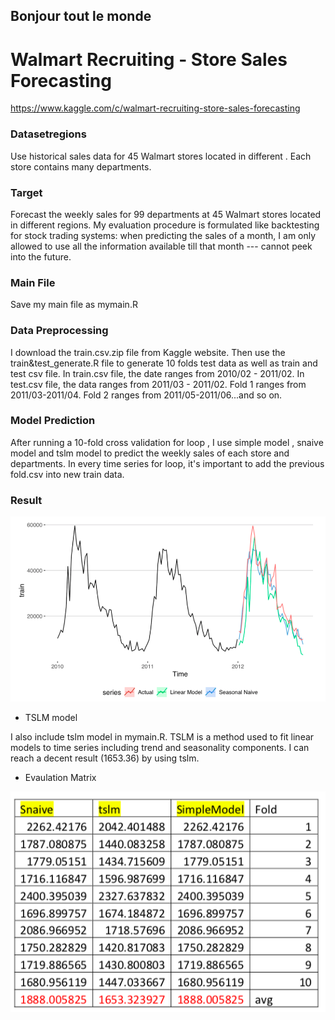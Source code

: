 ## Bonjour tout le monde

# Walmart Recruiting - Store Sales Forecasting
https://www.kaggle.com/c/walmart-recruiting-store-sales-forecasting

### Datasetregions
Use historical sales data for 45 Walmart stores located in different . Each store contains many departments.

### Target
Forecast the weekly sales for 99 departments at 45 Walmart stores located in different regions. My evaluation procedure is formulated like backtesting for stock trading systems: when predicting the sales of a month, I am only allowed to use all the information available till that month --- cannot peek into the future.

### Main File
Save my main file as mymain.R

### Data Preprocessing 
I download the train.csv.zip file from Kaggle website. Then use the train&test_generate.R file to generate 10 folds test data as well as train and test csv file. 
In train.csv file, the date ranges from 2010/02 - 2011/02. In test.csv file, the data ranges from 2011/03 - 2011/02. Fold 1 ranges from 2011/03-2011/04. Fold 2 ranges from 2011/05-2011/06...and so on.

### Model Prediction 
After running a 10-fold cross validation for loop , I use simple model , snaive model and tslm model to predict the weekly sales of each store and departments. 
In every time series for loop, it's important to add the previous fold.csv into new train data.

### Result 
![alt text](https://github.com/hyestt/Walmart-Recruiting---Store-Sales-Forecasting/blob/master/time%20series%20regression%20model.png)

- TSLM model

I also include tslm model in mymain.R. TSLM is a method used to fit linear models to time series including trend and seasonality components. 
I can reach a decent result (1653.36) by using tslm.

- Evaulation Matrix

![alt text](https://github.com/hyestt/Walmart-Recruiting---Store-Sales-Forecasting/blob/master/Result.png)
